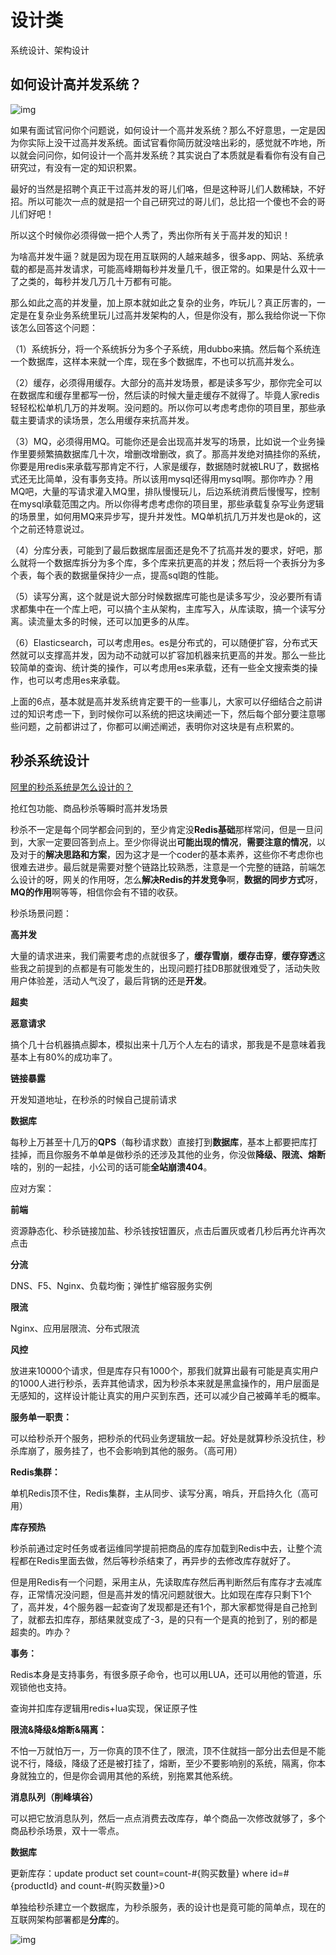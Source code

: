 # 设计类
系统设计、架构设计
## 如何设计高并发系统？
![img](images/high-concurr-system.jpg)

如果有面试官问你个问题说，如何设计一个高并发系统？那么不好意思，一定是因为你实际上没干过高并发系统。面试官看你简历就没啥出彩的，感觉就不咋地，所以就会问问你，如何设计一个高并发系统？其实说白了本质就是看看你有没有自己研究过，有没有一定的知识积累。

最好的当然是招聘个真正干过高并发的哥儿们咯，但是这种哥儿们人数稀缺，不好招。所以可能次一点的就是招一个自己研究过的哥儿们，总比招一个傻也不会的哥儿们好吧！

所以这个时候你必须得做一把个人秀了，秀出你所有关于高并发的知识！

为啥高并发牛逼？就是因为现在用互联网的人越来越多，很多app、网站、系统承载的都是高并发请求，可能高峰期每秒并发量几千，很正常的。如果是什么双十一了之类的，每秒并发几万几十万都有可能。

那么如此之高的并发量，加上原本就如此之复杂的业务，咋玩儿？真正厉害的，一定是在复杂业务系统里玩儿过高并发架构的人，但是你没有，那么我给你说一下你该怎么回答这个问题：

（1）系统拆分，将一个系统拆分为多个子系统，用dubbo来搞。然后每个系统连一个数据库，这样本来就一个库，现在多个数据库，不也可以抗高并发么。

（2）缓存，必须得用缓存。大部分的高并发场景，都是读多写少，那你完全可以在数据库和缓存里都写一份，然后读的时候大量走缓存不就得了。毕竟人家redis轻轻松松单机几万的并发啊。没问题的。所以你可以考虑考虑你的项目里，那些承载主要请求的读场景，怎么用缓存来抗高并发。

（3）MQ，必须得用MQ。可能你还是会出现高并发写的场景，比如说一个业务操作里要频繁搞数据库几十次，增删改增删改，疯了。那高并发绝对搞挂你的系统，你要是用redis来承载写那肯定不行，人家是缓存，数据随时就被LRU了，数据格式还无比简单，没有事务支持。所以该用mysql还得用mysql啊。那你咋办？用MQ吧，大量的写请求灌入MQ里，排队慢慢玩儿，后边系统消费后慢慢写，控制在mysql承载范围之内。所以你得考虑考虑你的项目里，那些承载复杂写业务逻辑的场景里，如何用MQ来异步写，提升并发性。MQ单机抗几万并发也是ok的，这个之前还特意说过。

（4）分库分表，可能到了最后数据库层面还是免不了抗高并发的要求，好吧，那么就将一个数据库拆分为多个库，多个库来抗更高的并发；然后将一个表拆分为多个表，每个表的数据量保持少一点，提高sql跑的性能。

（5）读写分离，这个就是说大部分时候数据库可能也是读多写少，没必要所有请求都集中在一个库上吧，可以搞个主从架构，主库写入，从库读取，搞一个读写分离。读流量太多的时候，还可以加更多的从库。

（6）Elasticsearch，可以考虑用es。es是分布式的，可以随便扩容，分布式天然就可以支撑高并发，因为动不动就可以扩容加机器来抗更高的并发。那么一些比较简单的查询、统计类的操作，可以考虑用es来承载，还有一些全文搜索类的操作，也可以考虑用es来承载。

上面的6点，基本就是高并发系统肯定要干的一些事儿，大家可以仔细结合之前讲过的知识考虑一下，到时候你可以系统的把这块阐述一下，然后每个部分要注意哪些问题，之前都讲过了，你都可以阐述阐述，表明你对这块是有点积累的。

## 秒杀系统设计

[阿里的秒杀系统是怎么设计的？](https://www.toutiao.com/i6857684494082802188/?tt_from=weixin&utm_campaign=client_share&wxshare_count=1&timestamp=1632151005&app=news_article&utm_source=weixin&utm_medium=toutiao_android&use_new_style=1&req_id=2021092023164401021207009823B5266C&share_token=c22b13d8-9981-4932-b8c8-2e0e1da77f55&group_id=6857684494082802188)

抢红包功能、商品秒杀等瞬时高并发场景

秒杀不一定是每个同学都会问到的，至少肯定没**Redis基础**那样常问，但是一旦问到，大家一定要回答到点上。至少你得说出**可能出现的情况**，**需要注意的情况**，以及对于的**解决思路和方案**，因为这才是一个coder的基本素养，这些你不考虑你也很难去进步。最后就是需要对整个链路比较熟悉，注意是一个完整的链路，前端怎么设计的呀，网关的作用呀，怎么**解决Redis的并发竞争**啊，**数据的同步方式**呀，**MQ的作用**啊等等，相信你会有不错的收获。

秒杀场景问题：

**高并发**

大量的请求进来，我们需要考虑的点就很多了，**缓存雪崩**，**缓存击穿**，**缓存穿透**这些我之前提到的点都是有可能发生的，出现问题打挂DB那就很难受了，活动失败用户体验差，活动人气没了，最后背锅的还是**开发**。

**超卖**

**恶意请求**

搞个几十台机器搞点脚本，模拟出来十几万个人左右的请求，那我是不是意味着我基本上有80%的成功率了。

**链接暴露**

开发知道地址，在秒杀的时候自己提前请求

**数据库**

每秒上万甚至十几万的**QPS**（每秒请求数）直接打到**数据库**，基本上都要把库打挂掉，而且你服务不单单是做秒杀的还涉及其他的业务，你没做**降级、限流、熔断**啥的，别的一起挂，小公司的话可能**全站崩溃404**。

应对方案：

**前端**

资源静态化、秒杀链接加盐、秒杀钱按钮置灰，点击后置灰或者几秒后再允许再次点击

**分流**

DNS、F5、Nginx、负载均衡；弹性扩缩容服务实例

**限流**

Nginx、应用层限流、分布式限流

**风控**

放进来10000个请求，但是库存只有1000个，那我们就算出最有可能是真实用户的1000人进行秒杀，丢弃其他请求，因为秒杀本来就是黑盒操作的，用户层面是无感知的，这样设计能让真实的用户买到东西，还可以减少自己被薅羊毛的概率。

**服务单一职责：**

可以给秒杀开个服务，把秒杀的代码业务逻辑放一起。好处是就算秒杀没抗住，秒杀库崩了，服务挂了，也不会影响到其他的服务。（高可用）

**Redis集群：**

单机Redis顶不住，Redis集群，主从同步、读写分离，哨兵，开启持久化（高可用）

**库存预热**

秒杀前通过定时任务或者运维同学提前把商品的库存加载到Redis中去，让整个流程都在Redis里面去做，然后等秒杀结束了，再异步的去修改库存就好了。

但是用Redis有一个问题，采用主从，先读取库存然后再判断然后有库存才去减库存，正常情况没问题，但是高并发的情况问题就很大。比如现在库存只剩下1个了，高并发，4个服务器一起查询了发现都是还有1个，那大家都觉得是自己抢到了，就都去扣库存，那结果就变成了-3，是的只有一个是真的抢到了，别的都是超卖的。咋办？

**事务：**

Redis本身是支持事务，有很多原子命令，也可以用LUA，还可以用他的管道，乐观锁他也支持。

查询并扣库存逻辑用redis+lua实现，保证原子性

**限流&降级&熔断&隔离：**

不怕一万就怕万一，万一你真的顶不住了，限流，顶不住就挡一部分出去但是不能说不行，降级，降级了还是被打挂了，熔断，至少不要影响别的系统，隔离，你本身就独立的，但是你会调用其他的系统，别拖累其他系统。

**消息队列（削峰填谷）**

可以把它放消息队列，然后一点点消费去改库存，单个商品一次修改就够了，多个商品秒杀场景，双十一零点。

**数据库**

更新库存：update product set count=count-#{购买数量} where id=#{productId} and count-#{购买数量}>0

单独给秒杀建立一个数据库，为秒杀服务，表的设计也是竟可能的简单点，现在的互联网架构部署都是**分库**的。


![img](images/miaosha-flow.jpg)

